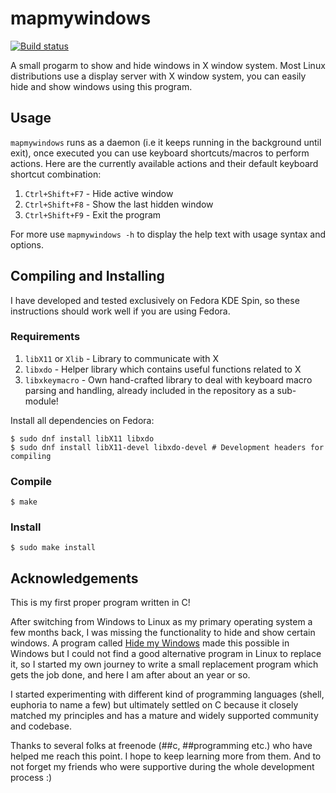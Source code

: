 # mapmywindows

[![Build status](https://ci.appveyor.com/api/projects/status/phnu2603i6v8c1te?svg=true)](https://ci.appveyor.com/project/TheDcoder/mapmywindows)

A small progarm to show and hide windows in X window system. Most Linux distributions use a display server with X window system, you can easily hide and show windows using this program.

## Usage

`mapmywindows` runs as a daemon (i.e it keeps running in the background until exit), once executed you can use keyboard shortcuts/macros to perform actions. Here are the currently available actions and their default keyboard shortcut combination:

1. `Ctrl+Shift+F7` - Hide active window
2. `Ctrl+Shift+F8` - Show the last hidden window
3. `Ctrl+Shift+F9` - Exit the program

For more use `mapmywindows -h` to display the help text with usage syntax and options.

## Compiling and Installing

I have developed and tested exclusively on Fedora KDE Spin, so these instructions should work well if you are using Fedora. 

### Requirements
1. `libX11` or `Xlib` - Library to communicate with X
2. `libxdo` - Helper library which contains useful functions related to X
3. `libxkeymacro` - Own hand-crafted library to deal with keyboard macro parsing and handling, already included in the repository  as a sub-module!

Install all dependencies on Fedora:
```
$ sudo dnf install libX11 libxdo
$ sudo dnf install libX11-devel libxdo-devel # Development headers for compiling
```

### Compile

```
$ make
```

### Install

```
$ sudo make install
```

## Acknowledgements

This is my first proper program written in C!

After switching from Windows to Linux as my primary operating system a few months back, I was missing the functionality to hide and show certain windows. A program called [Hide my Windows](https://funk.eu/hmw/) made this possible in Windows but I could not find a good alternative program in Linux to replace it, so I started my own journey to write a small replacement program which gets the job done, and here I am after about an year or so.

I started experimenting with different kind of programming languages (shell, euphoria to name a few) but ultimately settled on C because it closely matched my principles and has a mature and widely supported community and codebase.

Thanks to several folks at freenode (##c, ##programming etc.) who have helped me reach this point. I hope to keep learning more from them. And to not forget my friends who were supportive during the whole development process :)
